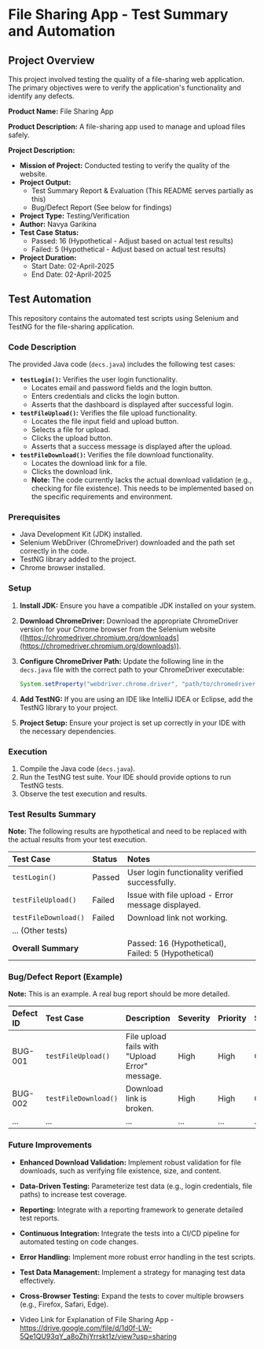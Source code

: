 # File Sharing App - Test Summary and Automation

## Project Overview

This project involved testing the quality of a file-sharing web application. The primary objectives were to verify the application's functionality and identify any defects.

**Product Name:** File Sharing App

**Product Description:** A file-sharing app used to manage and upload files safely.

**Project Description:**

* **Mission of Project:** Conducted testing to verify the quality of the website.
* **Project Output:**
    * Test Summary Report & Evaluation (This README serves partially as this)
    * Bug/Defect Report (See below for findings)
* **Project Type:** Testing/Verification
* **Author:** Navya Garikina
* **Test Case Status:**
    * Passed: 16 (Hypothetical - Adjust based on actual test results)
    * Failed: 5 (Hypothetical - Adjust based on actual test results)
* **Project Duration:**
    * Start Date: 02-April-2025
    * End Date: 02-April-2025

## Test Automation

This repository contains the automated test scripts using Selenium and TestNG for the file-sharing application.

### Code Description

The provided Java code (`decs.java`) includes the following test cases:

* **`testLogin()`:** Verifies the user login functionality.
    * Locates email and password fields and the login button.
    * Enters credentials and clicks the login button.
    * Asserts that the dashboard is displayed after successful login.
* **`testFileUpload()`:** Verifies the file upload functionality.
    * Locates the file input field and upload button.
    * Selects a file for upload.
    * Clicks the upload button.
    * Asserts that a success message is displayed after the upload.
* **`testFileDownload()`:** Verifies the file download functionality.
    * Locates the download link for a file.
    * Clicks the download link.
    * **Note:** The code currently lacks the actual download validation (e.g., checking for file existence). This needs to be implemented based on the specific requirements and environment.

### Prerequisites

* Java Development Kit (JDK) installed.
* Selenium WebDriver (ChromeDriver) downloaded and the path set correctly in the code.
* TestNG library added to the project.
* Chrome browser installed.

### Setup

1.  **Install JDK:** Ensure you have a compatible JDK installed on your system.
2.  **Download ChromeDriver:** Download the appropriate ChromeDriver version for your Chrome browser from the Selenium website ([https://chromedriver.chromium.org/downloads](https://chromedriver.chromium.org/downloads)).
3.  **Configure ChromeDriver Path:** Update the following line in the `decs.java` file with the correct path to your ChromeDriver executable:

    ```java
    System.setProperty("webdriver.chrome.driver", "path/to/chromedriver");
    ```

4.  **Add TestNG:** If you are using an IDE like IntelliJ IDEA or Eclipse, add the TestNG library to your project.
5.  **Project Setup:** Ensure your project is set up correctly in your IDE with the necessary dependencies.

### Execution

1.  Compile the Java code (`decs.java`).
2.  Run the TestNG test suite. Your IDE should provide options to run TestNG tests.
3.  Observe the test execution and results.

### Test Results Summary

**Note:** The following results are hypothetical and need to be replaced with the actual results from your test execution.

| Test Case          | Status   | Notes                                                              |
| :----------------- | :------- | :----------------------------------------------------------------- |
| `testLogin()`        | Passed   | User login functionality verified successfully.                    |
| `testFileUpload()`     | Failed   | Issue with file upload - Error message displayed.                   |
| `testFileDownload()`   | Failed   | Download link not working.                                        |
| ... (Other tests)    |          |                                                                   |
| **Overall Summary** |          | Passed: 16 (Hypothetical), Failed: 5 (Hypothetical)                  |

### Bug/Defect Report (Example)

**Note:** This is an example. A real bug report should be more detailed.

| Defect ID | Test Case          | Description                                    | Severity | Priority | Status   |
| :-------- | :----------------- | :--------------------------------------------- | :------- | :------- | :------- |
| BUG-001   | `testFileUpload()`     | File upload fails with "Upload Error" message. | High     | High     | Open     |
| BUG-002   | `testFileDownload()`   | Download link is broken.                       | High     | High     | Open     |
| ...       | ...                | ...                                            | ...      | ...      | ...      |

### Future Improvements

* **Enhanced Download Validation:** Implement robust validation for file downloads, such as verifying file existence, size, and content.
* **Data-Driven Testing:** Parameterize test data (e.g., login credentials, file paths) to increase test coverage.
* **Reporting:** Integrate with a reporting framework to generate detailed test reports.
* **Continuous Integration:** Integrate the tests into a CI/CD pipeline for automated testing on code changes.
* **Error Handling:** Implement more robust error handling in the test scripts.
* **Test Data Management:** Implement a strategy for managing test data effectively.
* **Cross-Browser Testing:** Expand the tests to cover multiple browsers (e.g., Firefox, Safari, Edge).

* Video Link for Explanation of File Sharing App - https://drive.google.com/file/d/1d0f-LW-5Qe1QU93qY_a8oZhjYrrskt1z/view?usp=sharing
